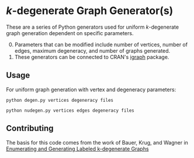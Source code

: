 *k*-degenerate Graph Generator(s)
=============

These are a series of Python generators used for uniform *k*-degenerate graph generation dependent on specific parameters.

0. Parameters that can be modified include number of vertices, number of edges, maximum degeneracy, and number of graphs generated.
0. These generators can be connected to CRAN's [igraph](https://github.com/igraph/igraph) package.

Usage
-----

For uniform graph generation with vertex and degeneracy parameters:

```python degen.py vertices degeneracy files```

```python nudegen.py vertices edges degeneracy files```

Contributing
------------

The basis for this code comes from the work of Bauer, Krug, and Wagner in [Enumerating and Generating Labeled k-degenerate Graphs](http://epubs.siam.org/doi/abs/10.1137/1.9781611973006.12)